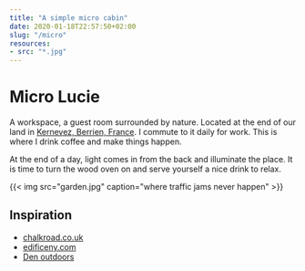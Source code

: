 ```yaml
---
title: "A simple micro cabin"
date: 2020-01-18T22:57:50+02:00
slug: "/micro"
resources:
- src: "*.jpg"
---
```


# Micro Lucie

A workspace, a guest room surrounded by nature.
Located at the end of our land in [Kernevez, Berrien, France](https://goo.gl/maps/you3adP7U4ZacCU89).
I commute to it daily for work. This is where I drink coffee and make things happen.

At the end of a day, light comes in from the back and illuminate the place.
It is time to turn the wood oven on and serve yourself a nice drink to relax.

{{< img src="garden.jpg" caption="where traffic jams never happen" >}}

## Inspiration

- [chalkroad.co.uk](https://chalkroad.co.uk)
- [edificeny.com](https://edificeny.com)
- [Den outdoors](https://denoutdoors.com/collections/classic/products/tiny-house-cabin)
